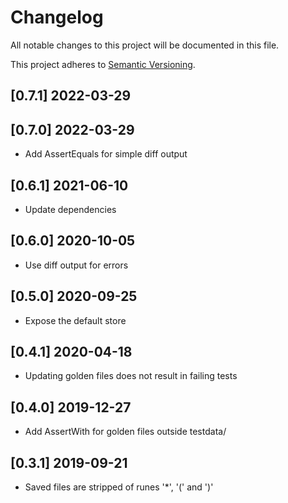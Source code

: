 # Changelog
All notable changes to this project will be documented in this file.

This project adheres to [Semantic Versioning](http://semver.org/spec/v2.0.0.html).

## [0.7.1] 2022-03-29
## [0.7.0] 2022-03-29

- Add AssertEquals for simple diff output

## [0.6.1] 2021-06-10

- Update dependencies

## [0.6.0] 2020-10-05

- Use diff output for errors

## [0.5.0] 2020-09-25

- Expose the default store

## [0.4.1] 2020-04-18

- Updating golden files does not result in failing tests

## [0.4.0] 2019-12-27

- Add AssertWith for golden files outside testdata/

## [0.3.1] 2019-09-21

- Saved files are stripped of runes '*', '(' and ')'
